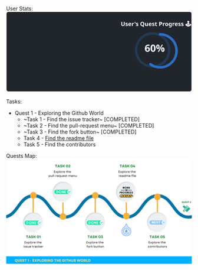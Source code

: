
  User Stats:<br>
  ![User Draft Stats](/userCards/draft.svg?)

  Tasks:
  - Quest 1 - Exploring the Github World
    - ~Task 1 - Find the issue tracker~ [COMPLETED]
    - ~Task 2 - Find the pull-request menu~ [COMPLETED]
    - ~Task 3 - Find the fork button~ [COMPLETED]
    - Task 4 - [Find the readme file](https://github.com/caiton1/OSS-Doorway/issues/59)
    - Task 5 - Find the contributors

Quests Map:
![Quest Map](/map/Q1T4.png)